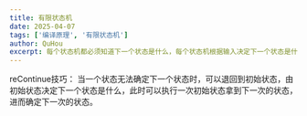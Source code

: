 ```yaml
---
title: 有限状态机
date: 2025-04-07
tags: ['编译原理', '有限状态机']
author: QuHou
excerpt: 每个状态机都必须知道下一个状态是什么，每个状态机根据输入决定下一个状态是什么
---
```



reContinue技巧：
当一个状态无法确定下一个状态时，可以退回到初始状态，由初始状态决定下一个状态是什么，此时可以执行一次初始状态拿到下一次的状态，进而确定下一次的状态。